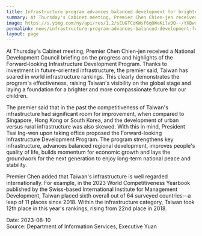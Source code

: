 ```yaml
---
title: Infrastructure program advances balanced development for brighter future
summary: At Thursday's Cabinet meeting, Premier Chen Chien-jen received a National Development Council briefing on the progress and highlights of the Forward-looking Infrastructure Development Program.
image: https://s.yimg.com/ny/api/res/1.2/sEUGTCoKWsf6qOWeKilvDQ--/YXBwaWQ9aGlnaGxhbmRlcjt3PTk2MDtoPTU1NDtjZj13ZWJw/https://media.zenfs.com/ko/youthdailynews_517/ed144e9991f0108efbc7c8784f1a021c
permalink: news/infrastructure-program-advances-balanced-development-for-brighter-future/
layout: page
---
```

At Thursday's Cabinet meeting, Premier Chen Chien-jen received a National Development Council briefing on the progress and highlights of the Forward-looking Infrastructure Development Program. Thanks to investment in future-oriented infrastructure, the premier said, Taiwan has soared in world infrastructure rankings. This clearly demonstrates the program's effectiveness, raising Taiwan's visibility on the global stage and laying a foundation for a brighter and more compassionate future for our children.

The premier said that in the past the competitiveness of Taiwan's infrastructure had significant room for improvement, when compared to Singapore, Hong Kong or South Korea, and the development of urban versus rural infrastructure was also skewed. With this in mind, President Tsai Ing-wen upon taking office proposed the Forward-looking Infrastructure Development Program. The program strengthens key infrastructure, advances balanced regional development, improves people's quality of life, builds momentum for economic growth and lays the groundwork for the next generation to enjoy long-term national peace and stability.

Premier Chen added that Taiwan's infrastructure is well regarded internationally. For example, in the 2023 World Competitiveness Yearbook published by the Swiss-based International Institute for Management Development, Taiwan placed sixth overall out of 64 surveyed countries—a leap of 11 places since 2018. Within the infrastructure category, Taiwan took 12th place in this year's rankings, rising from 22nd place in 2018.

Date: 2023-08-10
<br/>
Source: Department of Information Services, Executive Yuan
